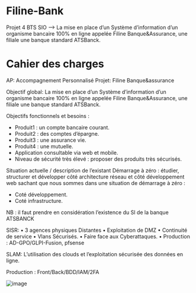 # Filine-Bank
Projet 4 BTS SIO —> La mise en place d’un Système d’information d’un organisme bancaire  100% en ligne appelée Filine Banque&amp;Assurance, une filiale une banque standard ATSBanck. 

# Cahier des charges 

AP: Accompagnement Personnalisé
Projet: Filine Banque&assurance




Objectif global:
La mise en place d’un Système d’information d’un organisme bancaire  100% en ligne appelée Filine Banque&Assurance, une filiale une banque standard ATSBanck. 

Objectifs fonctionnels et besoins : 
-	Produit1 : un compte bancaire courant.
-	Produit2 : des comptes d’épargne.
-	Produit3 : une assurance vie.
-	Produit4 : une mutuelle.  
-	Application consultable via web et mobile.
-	Niveau de sécurité très élevé : proposer des produits très sécurisés.

Situation actuelle / description de l’existant
Démarrage à zéro : étudier, structurer et développer côté architecture réseau et côté développement web sachant que nous sommes dans une situation de démarrage à zéro : 
-	Coté développement. 
-	Coté infrastructure.



NB : il faut prendre en considération l’existence  du SI de la banque ATSBANCK 


SISR: 
•	3 agences physiques Distantes
•	Exploitation de DMZ
•	Continuité de service
•	Vlans Sécurisés. 
•	Faire face aux Cyberattaques. 
•	Production : AD-GPO/GLPI-Fusion, pfsense


SLAM: 
L’utilisation des clouds et l’exploitation sécurisée des données en ligne. 

Production : Front/Back/BDD/IAM/2FA


![image](https://github.com/Axclgrd/Filine-Bank/assets/105812527/ac69fe41-5564-42c2-bb48-2dfab38ab523)
